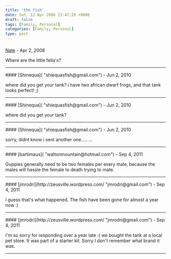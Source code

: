 ```yaml
---
title: 'the fish'
date: Sat, 12 Apr 2008 23:47:26 +0000
draft: false
tags: [Family, Personal]
categories: [Family, Personal]
type: post
---
```



#### 
[Nate](http://www.fishplenty.com/wordpress "ephpeterson@gmail.com") - <time datetime="2008-04-15 11:18:42">Apr 2, 2008</time>

Where are the little fella's?
<hr />
#### 
[Shinequa]( "shiequasfish@gmail.com") - <time datetime="2010-06-08 18:33:15">Jun 2, 2010</time>

where did you get your tank? i have two african dwarf frogs, and that tank looks perfect! ;)
<hr />
#### 
[Shinequa]( "shiequasfish@gmail.com") - <time datetime="2010-06-08 18:33:41">Jun 2, 2010</time>

where did you get your tank?
<hr />
#### 
[Shinequa]( "shiequasfish@gmail.com") - <time datetime="2010-06-08 18:34:23">Jun 2, 2010</time>

sorry, didnt know i sent another one.........
<hr />
#### 
[bartimaus]( "waltonmountain@hotmail.com") - <time datetime="2011-09-08 11:24:49">Sep 4, 2011</time>

Guppies generally need to be two females per every male, because the males will hassle the female to death trying to mate.
<hr />
#### 
[jmrodri](http://zeusville.wordpress.com/ "jmrodri@gmail.com") - <time datetime="2011-09-08 11:43:31">Sep 4, 2011</time>

I guess that's what happened. The fish have been gone for almost a year now :)
<hr />
#### 
[jmrodri](http://zeusville.wordpress.com/ "jmrodri@gmail.com") - <time datetime="2011-09-08 11:48:35">Sep 4, 2011</time>

I'm so sorry for responding over a year late :( we bought the tank at a local pet store. It was part of a starter kit. Sorry I don't remember what brand it was.
<hr />
